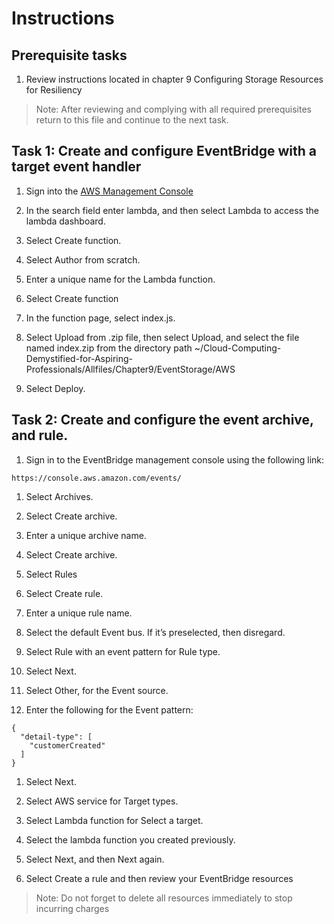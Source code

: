 # Instructions

## Prerequisite tasks

1. Review instructions located in chapter 9 Configuring Storage Resources for Resiliency
> Note: After reviewing and complying with all required prerequisites return to this file and continue to the next task.

## Task 1: Create and configure EventBridge with a target event handler

1.	Sign into the [AWS Management Console](https://console.aws.amazon.com/console/)

1.	In the search field enter lambda, and then select Lambda to access the lambda dashboard.

1.	Select Create function.

1.	Select Author from scratch.

1.	Enter a unique name for the Lambda function.

1.	Select Create function

1.	In the function page, select index.js.

1.	Select Upload from .zip file, then select Upload, and select the file named index.zip from the directory path ~/Cloud-Computing-Demystified-for-Aspiring-Professionals/Allfiles/Chapter9/EventStorage/AWS

1.	Select Deploy.

## Task 2: Create and configure the event archive, and rule.
1.	Sign in to the EventBridge management console using the following link:
```
https://console.aws.amazon.com/events/
```
1.	Select Archives.

1.	Select Create archive.

1.	Enter a unique archive name.

1.	Select Create archive.

1.	Select Rules

1.	Select Create rule.

1.	Enter a unique rule name.

1.	Select the default Event bus. If it’s preselected, then disregard.

1.	Select Rule with an event pattern for Rule type.

1.	Select Next.

1.	Select Other, for the Event source.

1.	Enter the following for the Event pattern:
```
{
  "detail-type": [
    "customerCreated"
  ]
}
```
1.	Select Next.

1.	Select AWS service for Target types.

1.	Select Lambda function for Select a target.

1.	Select the lambda function you created previously.

1.	Select Next, and then Next again.

1.	Select Create a rule and then review your EventBridge resources

> Note: Do not forget to delete all resources immediately to stop incurring charges
